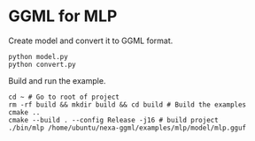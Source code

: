 # GGML for MLP
Create model and convert it to GGML format.
```
python model.py
python convert.py
```

Build and run the example.
```
cd ~ # Go to root of project
rm -rf build && mkdir build && cd build # Build the examples
cmake ..
cmake --build . --config Release -j16 # build project
./bin/mlp /home/ubuntu/nexa-ggml/examples/mlp/model/mlp.gguf
```
